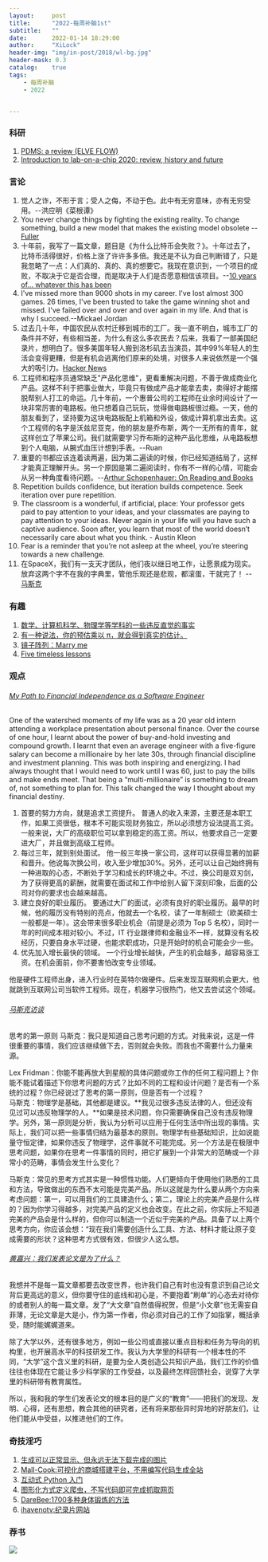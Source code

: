 ```yaml
---
layout:     post
title:      "2022-每周补脑1st"
subtitle:   ""
date:       2022-01-14 18:29:00
author:     "XiLock"
header-img: "img/in-post/2018/wl-bg.jpg"
header-mask: 0.3
catalog:    true
tags:
    - 每周补脑
    - 2022


---
```


### 科研
1. [PDMS: a review (ELVE FLOW)](https://www.elveflow.com/microfluidic-reviews/general-microfluidics/the-polydimethylsiloxane-pdms-and-microfluidics/)
1. [Introduction to lab-on-a-chip 2020: review, history and future](https://www.elveflow.com/microfluidic-reviews/general-microfluidics/introduction-to-lab-on-a-chip-review-history-and-future/)

### 言论
1. 觉人之诈，不形于言；受人之侮，不动于色。此中有无穷意味，亦有无穷受用。--洪应明《菜根谭》
1. You never change things by fighting the existing reality. To change something, build a new model that makes the existing model obsolete -- [Fuller](https://news.ycombinator.com/item?id=29441945)
1. 十年前，我写了一篇文章，题目是《为什么比特币会失败？》。十年过去了，比特币活得很好，价格上涨了许许多多倍。我还是不认为自己判断错了，只是我忽略了一点：人们真的、真的、真的想要它。我现在意识到，一个项目的成败，不取决于它是否合理，而是取决于人们是否愿意相信该项目。--[10 years of... whatever this has been](https://apenwarr.ca/log/20211117)
1. I've missed more than 9000 shots in my career. I've lost almost 300 games. 26 times, I've been trusted to take the game winning shot and missed. I've failed over and over and over again in my life. And that is why I succeed.--Mickael Jordan
1. 过去几十年，中国农民从农村迁移到城市的工厂。我一直不明白，城市工厂的条件并不好，有些相当差，为什么有这么多农民去？后来，我看了一部美国纪录片，想明白了。很多美国年轻人搬到洛杉矶去当演员，其中99%年轻人的生活会变得更糟，但是有机会逃离他们原来的处境，对很多人来说依然是一个强大的吸引力。[Hacker News](https://news.ycombinator.com/item?id=29341991)
1. 工程师和程序员通常缺乏"产品化思维"，更看重解决问题，不善于做成商业化产品。这样不利于把事业做大，毕竟只有做成产品才能拿去卖，卖得好才能摆脱帮别人打工的命运。几十年前，一个惠普公司的工程师在业余时间设计了一块非常厉害的电路板。他只想着自己玩玩，觉得做电路板很过瘾。一天，他的朋友看到了，坚持要为这块电路板配上机箱和外设，做成计算机拿出去卖。这个工程师的名字是沃兹尼亚克，他的朋友是乔布斯，两个一无所有的青年，就这样创立了苹果公司。我们就需要学习乔布斯的这种产品化思维，从电路板想到个人电脑，从腕式血压计想到手表。--Ruan
1. 重要的书都应该连着读两遍，因为第二遍读的时候，你已经知道结局了，这样才能真正理解开头。另一个原因是第二遍阅读时，你有不一样的心情，可能会从另一种角度看待问题。--[Arthur Schopenhauer: On Reading and Books](https://fs.blog/schopenhauer-on-reading/)
1. Repetition builds confidence, but iteration builds competence. Seek iteration over pure repetition.
1. The classroom is a wonderful, if artificial, place: Your professor gets paid to pay attention to your ideas, and your classmates are paying to pay attention to your ideas. Never again in your life will you have such a captive audience. Soon after, you learn that most of the world doesn’t necessarily care about what you think. - Austin Kleon 
1. ‍Fear is a reminder that you’re not asleep at the wheel, you’re steering towards a new challenge. 
1. 在SpaceX，我们有一支天才团队，他们夜以继日地工作，让愿景成为现实。放弃这两个字不在我的字典里，管他乐观还是悲观，都滚蛋，干就完了！ -- [马斯克](https://chedongxi.com/p/264710.html)

### 有趣
1. [数学、计算机科学、物理学等学科的一些违反直觉的事实](https://axisofordinary.substack.com/p/the-most-counterintuitive-facts-in)
1. [有一种说法，你的预估乘以 π，就会得到真实的估计。](https://web.archive.org/web/20170603123809/http://www.tuicool.com:80/articles/7niyym)
1. [镜子阵列：Marry me](https://github.com/bencbartlett/3D-printed-mirror-array)
1. [Five timeless lessons](https://www.productlessons.xyz//article/timeless-lessons-amazon-unbound-book)

### 观点
###### [My Path to Financial Independence as a Software Engineer](https://software.rajivprab.com/2021/12/26/my-path-to-financial-independence-as-a-software-engineer/)
One of the watershed moments of my life was as a 20 year old intern attending a workplace presentation about personal finance. Over the course of one hour, I learnt about the power of buy-and-hold investing and compound growth. I learnt that even an average engineer with a five-figure salary can become a millionaire by her late 30s, through financial discipline and investment planning. This was both inspiring and energizing. I had always thought that I would need to work until I was 60, just to pay the bills and make ends meet. That being a “multi-millionaire” is something to dream of, not something to plan for. This talk changed the way I thought about my financial destiny.
1. 首要的努力方向，就是追求工资提升。 普通人的收入来源，主要还是本职工作，如果工资很低，根本不可能实现财务独立，所以必须想方设法提高工资。一般来说，大厂的高级职位可以拿到稳定的高工资。所以，他要求自己一定要进大厂，并且做到高级工程师。
2. 每过三年，就到别处面试。 他一般三年换一家公司，这样可以获得显著的加薪和晋升。他说每次换公司，收入至少增加30%。另外，还可以让自己始终拥有一种进取的心态，不断处于学习和成长的环境之中。不过，换公司是双刃剑，为了获得更高的薪酬，就需要在面试和工作中给别人留下深刻印象，后面的公司对你的要求也会越来越高。
3. 建立良好的职业履历。 要通过大厂的面试，必须有良好的职业履历。最早的时候，他的履历没有特别的亮点，他就去一个名校，读了一年制硕士（欧美硕士一般都是一年）。这会带来很多职业机会（前提是必须为 Top 5 名校），同时一年的时间成本相对较小。不过，IT 行业跟律师和金融业不一样，就算没有名校经历，只要自身水平过硬，也能求职成功，只是开始时的机会可能会少一些。
4. 优先加入增长最快的领域。 一个行业增长越快，产生的机会越多，越容易涨工资。在机会面前，你不要害怕改变专业领域。

他是硬件工程师出身，进入行业时在英特尔做硬件。后来发现互联网机会更大，他就跳到互联网公司当软件工程师。现在，机器学习很热门，他又去尝试这个领域。

###### [马斯克访谈](https://chedongxi.com/p/264710.html)
思考的第一原则
马斯克：我只是知道自己思考问题的方式。对我来说，这是一件很重要的事情，我们应该继续做下去，否则就会失败。而我也不需要什么力量来源。

Lex Fridman：你能不能再放大到星舰的具体问题或你工作的任何工程问题上？你能不能试着描述下你思考问题的方式？比如不同的工程和设计问题？是否有一个系统的过程？你已经说过了思考的第一原则，但是否有一个过程？  
马斯克：物理学是基础，其他都是建议。**我见过很多违反法律的人，但还没有见过可以违反物理学的人。**如果是技术问题，你只需要确保自己没有违反物理学。另外，第一原则是分析，我认为分析可以应用于任何生活中所出现的事情。实际上，我们可以把一些事情归结为最基本的原则。物理学有些基础知识，比如说能量守恒定律，如果你违反了物理学，这件事就不可能完成。另一个方法是在极限中思考问题，如果你在思考一件事情的同时，把它扩展到一个非常大的范畴或一个非常小的范畴，事情会发生什么变化？

马斯克：常见的思考方式其实是一种惯性功能。人们更倾向于使用他们熟悉的工具和方法，导致做出的东西不太可能是完美产品。所以这就是为什么要从两个方向来考虑问题：第一，可以用我们的工具建造什么；第二，理论上的完美产品是什么样的？因为你学习得越多，对完美产品的定义也会改变。在此之前，你实际上不知道完美的产品会是什么样的，但你可以制造一个近似于完美的产品。具备了以上两个思考方向，你应该会想：“现在我们需要创造什么工具、方法、材料才能让原子变成需要的形状？这种思考方式很有效，但很少人这么想。


###### [黄嘉兴：我们发表论文是为了什么？](https://mp.weixin.qq.com/s/uLkN7X_FDgLKdRQLXbO-vQ)
我想并不是每一篇文章都要去改变世界，也许我们自己有时也没有意识到自己论文背后更高远的意义，但你要守住的底线和初心是，不要抱着“刷单”的心态去对待你的或者别人的每一篇文章。发了“大文章”自然值得祝贺，但是“小文章”也无需妄自菲薄，无论文章是大是小，作为第一作者，你必须对自己的工作了如指掌，概括承受，随时能娓娓道来。

除了大学以外，还有很多地方，例如一些公司或直接以重点目标和任务为导向的机构里，也开展高水平的科技研发工作。我认为大学里的科研有一个根本性的不同，“大学”这个含义里的科研，是要为全人类创造公共知识产品，我们工作的价值往往也体现在它能让多少科学家的工作受益，以及最终怎样回馈社会，说穿了大学里的科研带有教育属性。

所以，我和我的学生们发表论文的根本目的是广义的“教育”——把我们的发现、发明、心得，还有思想，教会其他的研究者，还有将来那些异时异地的好朋友们，让他们能从中受益，以推进他们的工作。

### 奇技淫巧
1. [生成可以正常显示、但永远无法下载完成的图片](https://youcantdownloadthisimage.online/)
1. [Mall-Cook:可视化的商城搭建平台，不用编写代码生成全站](https://github.com/wangyuan389/mall-cook)
1. [互动式 Python 入门](https://futurecoder.io/)
1. [图形化方式定义爬虫，不写代码即可完成抓取网页](https://github.com/ssssssss-team/spider-flow)
1. [DareBee:1700多种身体锻炼的方法](https://darebee.com/workouts.html)
1. [ihavenotv:纪录片网站](https://ihavenotv.com/category/science)

### 荐书


![](/img/wc-tail.GIF)
